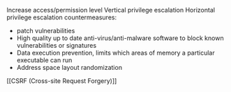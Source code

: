 Increase access/permission level
Vertical privilege escalation
Horizontal privilege escalation
countermeasures:
- patch vulnerabilities
- High quality up to date anti-virus/anti-malware software to block known vulnerabilities or signatures
- Data execution prevention, limits which areas of memory a particular executable can run
- Address space layout randomization

[[CSRF (Cross-site Request Forgery)]]

